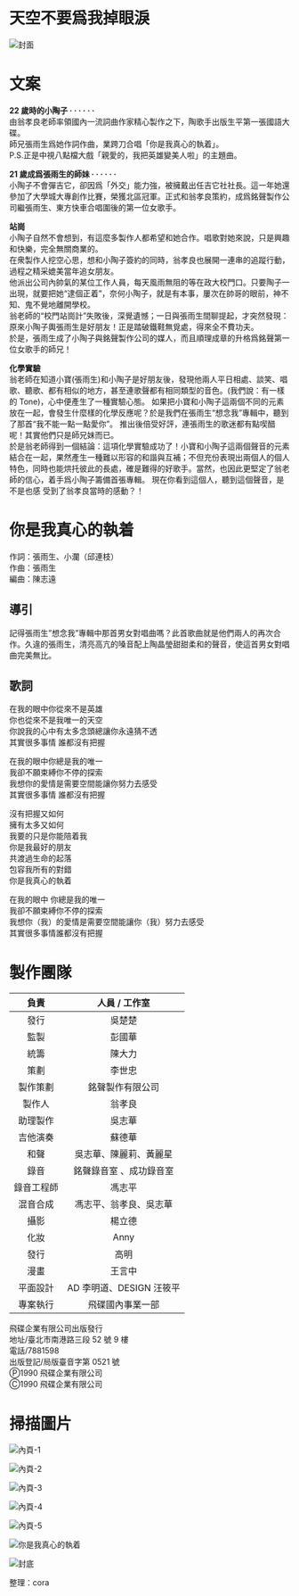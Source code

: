 # 天空不要爲我掉眼淚

![封面](./00-cover.jpg)

# 文案

**22 歲時的小陶子 · · · · · ·**  
由翁孝良老師率領國內一流詞曲作家精心製作之下，陶歌手出版生平第一張國語大碟。  
師兄張雨生爲她作詞作曲，業跨刀合唱「你是我真心的執着」。  
P.S.正是中視八點檔大戲「親愛的，我把英雄變美人啦」的主題曲。

**21 歲成爲張雨生的師妹 · · · · · ·**  
小陶子不會彈吉它，卻因爲「外交」能力強，被擁戴出任吉它社社長。這一年她還參加了大學城大專創作比賽，榮獲北區冠軍。正式和翁孝良策約，成爲銘聲製作公司繼張雨生、東方快車合唱圍後的第一位女歌手。

**站崗**  
小陶子自然不會想到，有這麼多製作人都希望和她合作。唱歌對她來說，只是興趣和快樂，完全無關商業的。  
在衆製作人挖空心思，想和小陶子簽約的同時，翁孝良也展開一連串的追蹤行動，過程之精采媲美當年追女朋友。  
他派出公司內帥氣的某位工作人員，每天風雨無阻的等在政大校門口。只要陶子一出現，就要把她“逮個正着”，奈何小陶子，就是有本事，屢次在帥哥的眼前，神不知、鬼不覺地離開學校。  
翁老師的“校門站崗計”失敗後，深覺遺憾；一日與張雨生間聊提起，才突然發現：原來小陶子輿張雨生是好朋友！正是踏破鐵鞋無覓處，得來全不費功夫。  
於是，張雨生成了小陶子與銘聲製作公司的媒人，而且順理成章的升格爲銘聲第一位女歌手的師兄！

**化學實驗**  
翁老師在知道小寶(張雨生)和小陶子是好朋友後，發現他兩人平日相處、談笑、唱歌、聽歌、都有相似的地方，甚至連歌聲都有相同類型的音色。(我們說：有一樣的 Tone)，心中便產生了一種實驗心態。 如果把小寶和小陶子這兩個不同的元素放在一起，會發生什麼樣的化學反應呢？於是我們在張雨生“想念我”專輯中，聽到了那首“我不能一點一點愛你”。 推出後倍受好評，連張雨生的歌迷都有點喫醋呢！其實他們只是師兄妹而已。  
於是翁老師得到一個結論：這項化學實驗成功了！小寶和小陶子這兩個聲音的元素結合在一起，果然產生一種難以形容的和諧與互補；不但充份表現出兩個人的個人特色，同時也能烘托彼此的長處，確是難得的好歌手。當然，也因此更堅定了翁老師的信心，着手爲小陶子籌備首張專輯。
現在你看到這個人，聽到這個聲音，是不是也感 受到了翁孝良當時的感動？！

# 你是我真心的執着

作詞：張雨生、小瀾（邱連枝）  
作曲：張雨生  
編曲：陳志遠

## 導引

記得張雨生”想念我”專輯中那首男女對唱曲嗎？此首歌曲就是他們兩人的再次合作。久違的張雨生，清亮高亢的嗓音配上陶晶瑩甜甜柔和的聲音，使這首男女對唱曲完美無比。

## 歌詞

在我的眼中你從來不是英雄  
你也從來不是我唯一的天空  
你說我的心中有太多念頭總讓你永遠猜不透  
其實很多事情 誰都沒有把握

在我的眼中你總是我的唯一  
我卻不願束縛你不停的探索  
我想你的愛情是需要空間能讓你努力去感受  
其實很多事情 誰都沒有把握

沒有把握又如何  
擁有太多又如何  
我要的只是你能陪着我  
你是我最好的朋友  
共渡過生命的起落  
包容我所有的對錯  
你是我真心的執着

在我的眼中 你總是我的唯一  
我卻不願束縛你不停的探索  
我想你（我）的愛情是需要空間能讓你（我）努力去感受  
其實很多事情誰都沒有把握

# 製作團隊

|    負責    |      人員 / 工作室       |
| :--------: | :----------------------: |
|    發行    |          吳楚楚          |
|    監製    |          彭國華          |
|    統籌    |          陳大力          |
|    策劃    |          李世忠          |
|  製作策劃  |     銘聲製作有限公司     |
|   製作人   |          翁孝良          |
|  助理製作  |          吳志華          |
|  吉他演奏  |          蘇德華          |
|    和聲    |  吳志華、陳麗莉、黃麗星  |
|    錄音    | 銘聲錄音室 、成功錄音室  |
| 錄音工程師 |          馮志平          |
|  混音合成  |  馮志平、翁孝良、吳志華  |
|    攝影    |          楊立德          |
|    化妝    |           Anny           |
|    發行    |           高明           |
|    漫畫    |          王言中          |
|  平面設計  | AD 李明道、DESIGN 汪筱平 |
|  專案執行  |     飛碟國內事業一部     |

飛碟企業有限公司出版發行  
地址/臺北市南港路三段 52 號 9 樓  
電話/7881598  
出版登記/局版臺音字第 0521 號  
Ⓟ1990 飛碟企業有限公司  
Ⓒ1990 飛碟企業有限公司

# 掃描圖片

![內頁-1](./00-booklet-1.jpg)

![內頁-2](./00-booklet-2.jpg)

![內頁-3](./00-booklet-3.jpg)

![內頁-4](./00-booklet-4.jpg)

![內頁-5](./00-booklet-5.jpg)

![你是我真心的執着](./01-nswzxdzz.jpg)

![封底](./00-backcover.jpg)

整理：cora
